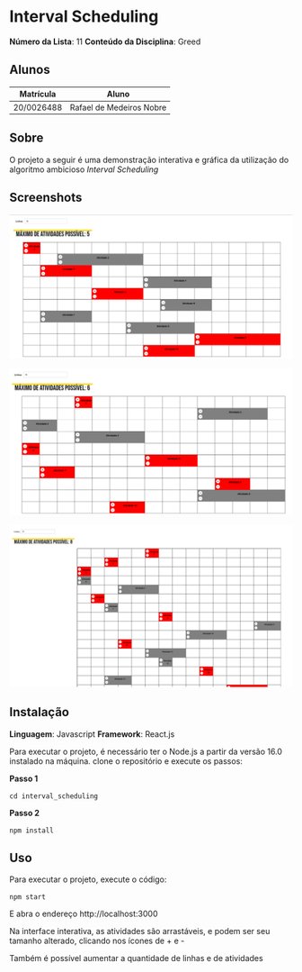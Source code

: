 # Interval Scheduling

**Número da Lista**: 11
**Conteúdo da Disciplina**: Greed

## Alunos
|Matrícula | Aluno |
| -- | -- |
| 20/0026488  |  Rafael de Medeiros Nobre |

## Sobre 
O projeto a seguir é uma demonstração interativa e gráfica da utilização do algoritmo ambicioso _Interval Scheduling_

## Screenshots

![](./assets/1.png)

![](./assets/2.png)

![](./assets/3.png)

## Instalação 
**Linguagem**: Javascript
**Framework**: React.js<br>

Para executar o projeto, é necessário ter o Node.js a partir da versão 16.0 instalado na máquina. clone o repositório e execute os passos:

**Passo 1**
```
cd interval_scheduling
```

**Passo 2**
```
npm install
```

## Uso 

Para executar o projeto, execute o código:

```
npm start
```

E abra o endereço http://localhost:3000

Na interface interativa, as atividades são arrastáveis, e podem ser seu tamanho alterado, clicando nos ícones de + e -

Também é possível aumentar a quantidade de linhas e de atividades





